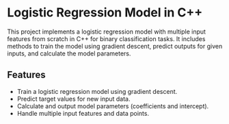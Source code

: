 # Logistic Regression Model in C++

This project implements a logistic regression model with multiple input features from scratch in C++ for binary classification tasks. It includes methods to train the model using gradient descent, predict outputs for given inputs, and calculate the model parameters.

## Features

- Train a logistic regression model using gradient descent.
- Predict target values for new input data.
- Calculate and output model parameters (coefficients and intercept).
- Handle multiple input features and data points.